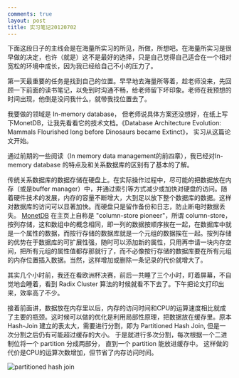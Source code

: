 ```yaml
---
comments: true
layout: post
title: 实习笔记20120702
---
```


下面这段日子的主线会是在海量所实习的所见，所做，所想吧。在海量所实习是很早做的决定，也许（就是）这不是最好的选择，只是自己觉得自己适合在一个相对宽松的环境中成长，因为我已经给自己不小的压力了。

第一天最重要的任务是找到自己的位置。早早地去海量所等着，趁老师没来，先回顾一下前面的读书笔记，以免到时沟通不畅，给老师留下坏印象。老师在我预想的时间出现，他倒是没问我什么，就带我找位置去了。

我要做的领域是 In-memory database， 但老师说具体方案还没想好，在纸上写下MonetDB，让我先看看它的技术文档。《Database Architecture Evolution: Mammals Flourished long before Dinosaurs became Extinct》， 实习从这篇论文开始。

通过前期的一些阅读（In memory data management的前四章），我已经对In-memory database 的特点及和关系数据库的区别有了基本的了解。

传统关系数据库的数据存储在硬盘上。在实际操作过程中，尽可能的把数据放在内存（或是buffer manager）中，并通过索引等方式减少或加快对硬盘的访问。随着硬件技术的发展，内存的容量不断增大，大到足以放下整个数据库的数据。这样对数据库的访问可以显著加快。而硬盘只是留作备份和日志，防止断电时数据丢失。
[MonetDB](http://www.monetdb.org/Home/ScienceLibrary) 在主页上自称是 "column-store pioneer"，所谓 column-store，按列存储，这和数组中的概念相同，即一列的数据按顺序挨在一起，在数据库中就是一个属性的数据，而按行存储的数据库就是一个元组的数据挨在一起。按列存储的优势在于数据库的可扩展性强，随时可以添加新的属性，只用再申请一块内存空间，把所有元组的属性值都存那就行了，而不必像按行存储的数据库要在所有元组的内存位置插入数据。当然，这样增加或删除一条记录的代价就增大了。

其实几个小时前，我还在看欧洲杯决赛，前后一共睡了三个小时，盯着屏幕，不自觉地会睡着，看到 Radix Cluster 算法的时候就看不下去了。下午把论文打印出来，效率高了不少。

接着前面讲，数据放在内存里以后，内存的访问时间和CPU的运算速度相比就成了主要的瓶颈。这时候可以做的优化是利用局部性原理，把数据放在缓存里。原本 Hash-Join 建立的表太大，需要进行分割，即为 Partitioned Hash Join, 但是一次分割之后仍有可能超过缓存的大小。 于是就进行多次分割，每次根据一个二进制位将一个 partition 分成两部分， 直到一个 partition 能放进缓存中。 这样做的代价是CPU的运算次数增加，但节省了内存访问时间。

![partitioned hash join](https://lh6.googleusercontent.com/-EF-xS5nYGiU/UBegr-c3wTI/AAAAAAAAAeA/Kdw7tMaGpf4/w411-h355-n-k/Screen%2Bshot%2B2012-07-31%2Bat%2B%25E4%25B8%258B%25E5%258D%258805.08.30.png)

